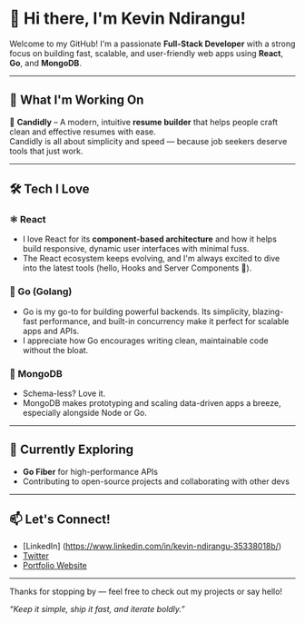 # 👋 Hi there, I'm Kevin Ndirangu!

Welcome to my GitHub! I'm a passionate **Full-Stack Developer** with a strong focus on building fast, scalable, and user-friendly web apps using **React**, **Go**, and **MongoDB**.

---

## 💼 What I'm Working On

🚀 **Candidly** – A modern, intuitive **resume builder** that helps people craft clean and effective resumes with ease.  
Candidly is all about simplicity and speed — because job seekers deserve tools that just work.

---

## 🛠️ Tech I Love

### ⚛️ React
- I love React for its **component-based architecture** and how it helps build responsive, dynamic user interfaces with minimal fuss.
- The React ecosystem keeps evolving, and I'm always excited to dive into the latest tools (hello, Hooks and Server Components 👋).

### 🧠 Go (Golang)
- Go is my go-to for building powerful backends. Its simplicity, blazing-fast performance, and built-in concurrency make it perfect for scalable apps and APIs.
- I appreciate how Go encourages writing clean, maintainable code without the bloat.

### 🍃 MongoDB
- Schema-less? Love it.
- MongoDB makes prototyping and scaling data-driven apps a breeze, especially alongside Node or Go.

---

## 🌱 Currently Exploring
- **Go Fiber** for high-performance APIs
- Contributing to open-source projects and collaborating with other devs

---

## 📫 Let's Connect!
- [LinkedIn] (https://www.linkedin.com/in/kevin-ndirangu-35338018b/)
- [Twitter](https://twitter.com/yourhandle)
- [Portfolio Website](https://yourportfolio.com)

---

Thanks for stopping by — feel free to check out my projects or say hello!

_“Keep it simple, ship it fast, and iterate boldly.”_
